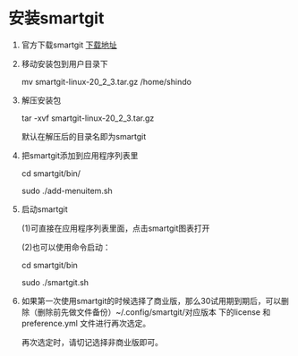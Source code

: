 # 安装smartgit 

1. 官方下载smartgit [下载地址](https://www.syntevo.com/smartgit/download/)

2. 移动安装包到用户目录下

   mv smartgit-linux-20_2_3.tar.gz /home/shindo

3. 解压安装包

   tar -xvf smartgit-linux-20_2_3.tar.gz 

   默认在解压后的目录名即为smartgit

4. 把smartgit添加到应用程序列表里

   cd smartgit/bin/

   sudo ./add-menuitem.sh 

5. 启动smartgit

   (1)可直接在应用程序列表里面，点击smartgit图表打开

   (2)也可以使用命令启动：

   cd smartgit/bin

   sudo ./smartgit.sh

6. 如果第一次使用smartgit的时候选择了商业版，那么30试用期到期后，可以删除（删除前先做文件备份）~/.config/smartgit/对应版本 下的license  和 preference.yml 文件进行再次选定。

   再次选定时，请切记选择非商业版即可。

